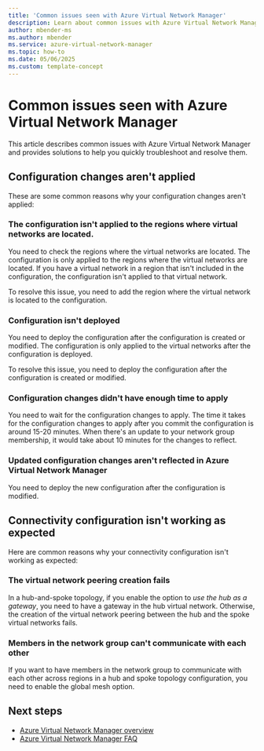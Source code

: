 ```yaml
---
title: 'Common issues seen with Azure Virtual Network Manager'
description: Learn about common issues with Azure Virtual Network Manager and how to resolve them quickly. Find solutions and troubleshoot effectively.
author: mbender-ms
ms.author: mbender
ms.service: azure-virtual-network-manager
ms.topic: how-to
ms.date: 05/06/2025
ms.custom: template-concept
---
```


# Common issues seen with Azure Virtual Network Manager

This article describes common issues with Azure Virtual Network Manager and provides solutions to help you quickly troubleshoot and resolve them.

## Configuration changes aren't applied 

These are some common reasons why your configuration changes aren't applied:


### The configuration isn't applied to the regions where virtual networks are located.

You need to check the regions where the virtual networks are located. The configuration is only applied to the regions where the virtual networks are located. If you have a virtual network in a region that isn't included in the configuration, the configuration isn't applied to that virtual network.

To resolve this issue, you need to add the region where the virtual network is located to the configuration. 

### Configuration isn't deployed

You need to deploy the configuration after the configuration is created or modified. The configuration is only applied to the virtual networks after the configuration is deployed.

To resolve this issue, you need to deploy the configuration after the configuration is created or modified.

### Configuration changes didn't have enough time to apply

You need to wait for the configuration changes to apply. The time it takes for the configuration changes to apply after you commit the configuration is around 15-20 minutes. When there's an update to your network group membership, it would take about 10 minutes for the changes to reflect.

### Updated configuration changes aren't reflected in Azure Virtual Network Manager

You need to deploy the new configuration after the configuration is modified. 

## Connectivity configuration isn't working as expected 

Here are common reasons why your connectivity configuration isn't working as expected:

### The virtual network peering creation fails

In a hub-and-spoke topology, if you enable the option to *use the hub as a gateway*, you need to have a gateway in the hub virtual network. Otherwise, the creation of the virtual network peering between the hub and the spoke virtual networks fails. 

### Members in the network group can't communicate with each other

If you want to have members in the network group to communicate with each other across regions in a hub and spoke topology configuration, you need to enable the global mesh option. 

## Next steps

- [Azure Virtual Network Manager overview](overview.md)
- [Azure Virtual Network Manager FAQ](faq.md)


